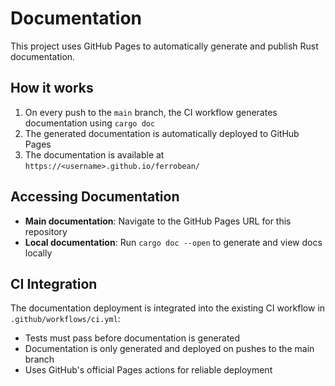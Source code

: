 # Documentation

This project uses GitHub Pages to automatically generate and publish Rust documentation.

## How it works

1. On every push to the `main` branch, the CI workflow generates documentation using `cargo doc`
2. The generated documentation is automatically deployed to GitHub Pages
3. The documentation is available at `https://<username>.github.io/ferrobean/`

## Accessing Documentation

- **Main documentation**: Navigate to the GitHub Pages URL for this repository
- **Local documentation**: Run `cargo doc --open` to generate and view docs locally

## CI Integration

The documentation deployment is integrated into the existing CI workflow in `.github/workflows/ci.yml`:
- Tests must pass before documentation is generated
- Documentation is only generated and deployed on pushes to the main branch
- Uses GitHub's official Pages actions for reliable deployment